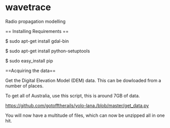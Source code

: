 wavetrace
=========

Radio propagation modelling

== Installing Requirements ==

$ sudo apt-get install gdal-bin

$ sudo apt-get install python-setuptools

$ sudo easy_install pip



==Acquiring the  data==

Get the Digital Elevation Model (DEM) data.  This can be dowloaded from a number of places.

To get all of Australia, use this script, this is around 7GB of data.

https://github.com/gotofftherails/yolo-lana./blob/master/get_data.py

You will now have a multitude of files, which can now be unzipped all in one hit.


